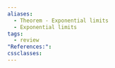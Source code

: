 ```yaml
---
aliases:
  - Theorem - Exponential limits
  - Exponential limits
tags:
  - review
"References:": 
cssclasses:
---
```


